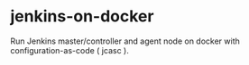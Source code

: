 # jenkins-on-docker
Run Jenkins master/controller and agent node on docker with configuration-as-code ( jcasc ). 
